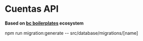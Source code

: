 # Cuentas API

**Based on [bc boilerplates](https://bcboilerplates.com/) ecosystem**

npm run migration:generate -- src/database/migrations/[name]
